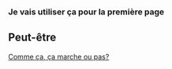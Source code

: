 ### Je vais utiliser ça pour la première page

Peut-être
---------

[Comme ça, ça marche ou pas?](https://github.com/dimitribeuzit-tech/LeCodePourEtParLesNuls/blob/main/test.html)
